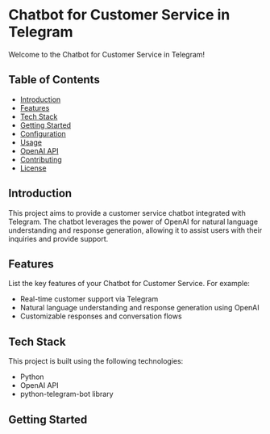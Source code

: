 # Chatbot for Customer Service in Telegram

Welcome to the Chatbot for Customer Service in Telegram! 

## Table of Contents

- [Introduction](#introduction)
- [Features](#features)
- [Tech Stack](#tech-stack)
- [Getting Started](#getting-started)
- [Configuration](#configuration)
- [Usage](#usage)
- [OpenAI API](#openai-api)
- [Contributing](#contributing)
- [License](#license)

## Introduction

This project aims to provide a customer service chatbot integrated with Telegram. The chatbot leverages the power of OpenAI for natural language understanding and response generation, allowing it to assist users with their inquiries and provide support.

## Features

List the key features of your Chatbot for Customer Service. For example:

- Real-time customer support via Telegram
- Natural language understanding and response generation using OpenAI
- Customizable responses and conversation flows

## Tech Stack

This project is built using the following technologies:

- Python
- OpenAI API
- python-telegram-bot library

## Getting Started


